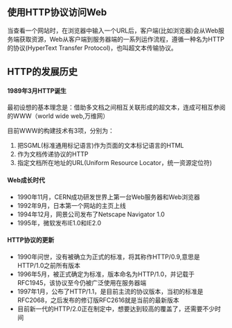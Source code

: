## 使用HTTP协议访问Web
当查看一个网站时，在浏览器中输入一个URL后，客户端(比如浏览器)会从Web服务端获取资源，Web从客户端到服务器端的一系列运作流程，遵循一种名为HTTP的协议(HyperText Transfer Protocol)，也叫超文本传输协议。
## HTTP的发展历史
#### 1989年3月HTTP诞生
最初设想的基本理念是：借助多文档之间相互关联形成的超文本，连成可相互参阅的WWW（world wide web,万维网）

目前WWW的构建技术有3项，分别为：

1. 把SGML(标准通用标记语言)作为页面的文本标记语言的HTML
2. 作为文档传递协议的HTTP
3. 指定文档所在地址的URL(Uniform Resource Locator，统一资源定位符)

#### Web成长时代
- 1990年11月，CERN成功研发世界上第一台Web服务器和Web浏览器
- 1992年9月，日本第一个网站的主页上线
- 1994年12月，网景公司发布了Netscape Navigator 1.0
- 1995年，微软发布IE1.0和IE2.0
#### HTTP协议的更新
- 1990年问世，没有被确立为正式的标准，将其称作HTTP/0.9,意思是HTTP/1.0之前所有版本
- 1996年5月，被正式确定为标准，版本命名为HTTP/1.0，并记载于RFC1945，该协议至今仍被广泛使用在服务器端
- 1997年1月，公布了HTTP/1.1，是目前主流的协议版本，当初的标准是RFC2068，之后发布的修订版RFC2616就是当前的最新版本
- 目前新一代的HTTP/2.0正在制定中，想要达到较高的覆盖了，还需要不少时间

